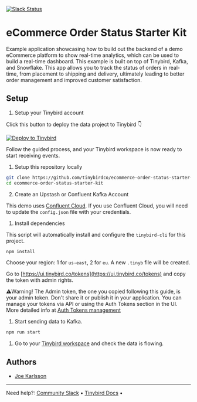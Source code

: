 <p>
  <a href="https://www.tinybird.co/join-our-slack-community"><img alt="Slack Status" src="https://img.shields.io/badge/slack-chat-1FCC83?style=flat&logo=slack"></a>
</p>

# eCommerce Order Status Starter Kit

Example application showcasing how to build out the backend of a demo eCommerce platform to show real-time analytics, which can be used to build a real-time dashboard. This example is built on top of Tinybird, Kafka, and Snowflake. This app allows you to track the status of orders in real-time, from placement to shipping and delivery, ultimately leading to better order management and improved customer satisfaction.

## Setup

1. Setup your Tinybird account

Click this button to deploy the data project to Tinybird 👇

[![Deploy to Tinybird](https://cdn.tinybird.co/button)](https://ui.tinybird.co/workspaces/new?name=ecommerce-order-status-starter-kit)

Follow the guided process, and your Tinybird workspace is now ready to start receiving events.

1. Setup this repository locally

```bash
git clone https://github.com/tinybirdco/ecommerce-order-status-starter-kit.git
cd ecommerce-order-status-starter-kit
```

2. Create an Upstash or Confluent Kafka Account

This demo uses [Confluent Cloud](https://www.confluent.io/confluent-cloud/). If you use Confluent Cloud, you will need to update the `config.json` file with your credentials.

1. Install dependencies

This script will automatically install and configure the `tinybird-cli` for this project.

```bash
npm install
```

Choose your region: 1 for `us-east`, 2 for `eu`. A new `.tinyb` file will be created.

Go to [https://ui.tinybird.co/tokens](https://ui.tinybird.co/tokens) and copy the token with admin rights.

⚠️Warning! The Admin token, the one you copied following this guide, is your admin token. Don't share it or publish it in your application. You can manage your tokens via API or using the Auth Tokens section in the UI. More detailed info at [Auth Tokens management](https://www.tinybird.co/docs/api-reference/token-api.html)

1. Start sending data to Kafka.

```bash
npm run start
```

1. Go to your [Tinybird workspace](https://ui.tinybird.co) and check the data is flowing.

## Authors

- [Joe Karlsson](https://github.com/joekarlsson)

---

Need help?: [Community Slack](https://www.tinybird.co/join-our-slack-community) &bull; [Tinybird Docs](https://docs.tinybird.co/) &bull;
